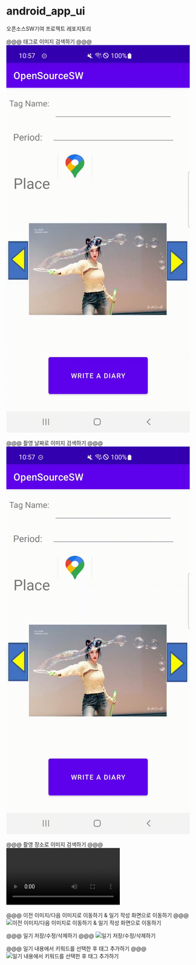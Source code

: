 # android_app_ui
오픈소스SW기여 프로젝트 레포지토리

@@@ 태그로 이미지 검색하기 @@@
![태그로 이미지 검색하기](./simulation/tagsearch.gif)

@@@ 촬영 날짜로 이미지 검색하기 @@@
![촬영 날짜로 이미지 검색하기](./simulation/periodsearch.gif)

@@@ 촬영 장소로 이미지 검색하기 @@@
![촬영 장소로 이미지 검색하기](./simulation/placesearch.mp4)

@@@ 이전 이미지/다음 이미지로 이동하기 & 일기 작성 화면으로 이동하기 @@@
![이전 이미지/다음 이미지로 이동하기 & 일기 작성 화면으로 이동하기](./simulation/imagemovediary.gif)

@@@ 일기 저장/수정/삭제하기 @@@
![일기 저장/수정/삭제하기](./simulation/diarystoremodifydelete.gif)

@@@ 일기 내용에서 키워드를 선택한 후 태그 추가하기 @@@
![일기 내용에서 키워드를 선택한 후 태그 추가하기](./simulation/createtags.gif)
